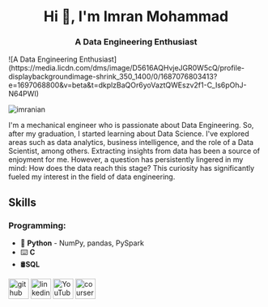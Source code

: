 <h1 align="center">Hi 👋, I'm Imran Mohammad</h1>
<h3 align="center">A Data Engineering Enthusiast</h3>
![A Data Engineering Enthusiast](https://media.licdn.com/dms/image/D5616AQHvjeJGR0W5cQ/profile-displaybackgroundimage-shrink_350_1400/0/1687076803413?e=1697068800&v=beta&t=dkplzBaQOr6yoVaztQWEszv2f1-C_Is6pOhJ-N64PWI)
<p align="left"> <img src="https://komarev.com/ghpvc/?username=imranian&label=Profile%20views&color=0e75b6&style=flat" alt="imranian" /> </p>
I'm a mechanical engineer who is passionate about Data Engineering. So, after my graduation, I started learning about Data Science. I've explored areas such as data analytics, business intelligence, and the role of a Data Scientist, among others. Extracting insights from data has been a source of enjoyment for me. However, a question has persistently lingered in my mind: How does the data reach this stage? This curiosity has significantly fueled my interest in the field of data engineering.

## Skills
### Programming: 
- 🐍 **Python**  - NumPy, pandas, PySpark
- ⌨️ **C**
- 🛢**SQL**

[<img src='https://cdn.jsdelivr.net/npm/simple-icons@3.0.1/icons/github.svg' alt='github' height='40'>](https://github.com/Imranian)  [<img src='https://cdn.jsdelivr.net/npm/simple-icons@3.0.1/icons/linkedin.svg' alt='linkedin' height='40'>](https://www.linkedin.com/in/imran-mohammad-//)  [<img src='https://cdn.jsdelivr.net/npm/simple-icons@3.0.1/icons/youtube.svg' alt='YouTube' height='40'>](https://www.youtube.com/channel/UCZ1zaoXcXGFVSWdWpTSxcMQ)  [<img src='https://cdn.jsdelivr.net/npm/simple-icons@3.0.1/icons/coursera.svg' alt='coursera' height='40'>](https://www.coursera.org/user/9725fadbd0a945c57b79b89e66580b0e)  


